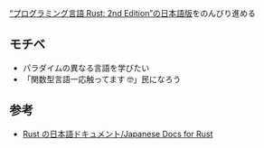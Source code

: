 [“プログラミング言語 Rust: 2nd Edition”の日本語版](https://doc.rust-jp.rs/book/second-edition/foreword.html)をのんびり進める

## モチベ

- パラダイムの異なる言語を学びたい
- 「関数型言語一応触ってます 🤓」民になろう

## 参考

- [Rust の日本語ドキュメント/Japanese Docs for Rust](https://doc.rust-jp.rs/)
